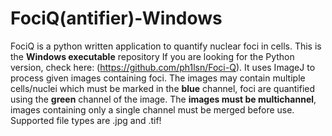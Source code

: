# FociQ(antifier)-Windows
FociQ is a python written application to quantify nuclear foci in cells. This is the **Windows executable** repository If you are looking for the Python version, check here: (https://github.com/ph1lsn/Foci-Q). It uses ImageJ to process given images containing foci. The images may contain multiple cells/nuclei which must be marked in the **blue** channel, foci are quantified using the **green** channel of the image. The **images must be multichannel**, images containing only a single channel must be merged before use. Supported file types are .jpg and .tif!

